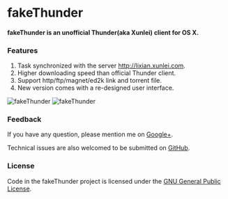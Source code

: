 fakeThunder
===========

#### fakeThunder is an unofficial Thunder(aka Xunlei) client for OS X.

### Features

1. Task synchronized with the server <http://lixian.xunlei.com>.
2. Higher downloading speed than official Thunder client.
3. Support http/ftp/magnet/ed2k link and torrent file.
4. New version comes with a re-designed user interface.

![fakeThunder](http://martianz.cn/fakethunder/1.png)
![fakeThunder](http://martianz.cn/fakethunder/2.png)

### Feedback

If you have any question, please mention me on [Google+](https://plus.google.com/+MartianZ/).

Technical issues are also welcomed to be submitted on [GitHub](https://github.com/MartianZ/fakeThunder/issues/new).


### License

Code in the fakeThunder project is licensed under the [GNU General Public License](http://www.gnu.org/licenses/gpl.html).
